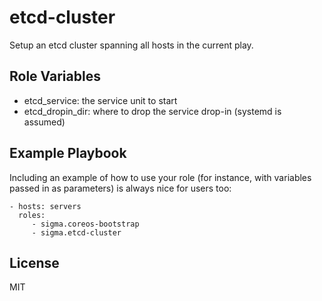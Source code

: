 etcd-cluster
============

Setup an etcd cluster spanning all hosts in the current play.

Role Variables
--------------

- etcd_service: the service unit to start
- etcd_dropin_dir: where to drop the service drop-in (systemd is assumed)

Example Playbook
----------------

Including an example of how to use your role (for instance, with variables passed in as parameters) is always nice for users too:

    - hosts: servers
      roles:
         - sigma.coreos-bootstrap
         - sigma.etcd-cluster

License
-------

MIT

